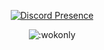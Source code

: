 <p align="center">
  <a href="https://discord.com/users/887698044106207244">
    <img src="https://lanyard.cnrad.dev/api/887698044106207244" alt="Discord Presence">
  </a>
</p>

<p align="center">
  <img src="https://count.getloli.com/get/@:wokonly" alt=":wokonly" />
</p>
